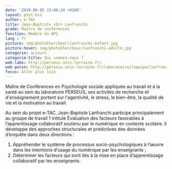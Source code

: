 ```yaml
---
date: '2019-06-05 13:00:24 +0100'
layout: post-bio
author: e-TAC
title: Jean-Baptiste <br> Lanfranchi
grade: Maître de conférences
fonction: Membre du WP1
lang : fr
picture: img\photoChercheur\lanfranchi-enfant.jpg
picture-hover: img/photoChercheur/lanfranchi-adulte.jpg
categorie: acteurs
categorie-title: Qui sommes-nous ?
web-labo: http://perseus.univ-lorraine.fr/
web-perso: http://perseus.univ-lorraine.fr/laboratoire/lequipe/lanfranchi-jean-baptiste
focus: Aller plus loin
---
```


Maître de Conférences en Psychologie sociale appliquée au travail et à la santé au sein du laboratoire PERSEUS, ses activités de recherche et d'enseignement portent sur l'agentivité, le stress, le bien-être, la qualité de vie et la motivation au travail.

Au sein du projet e-TAC, Jean-Baptiste Lanfranchi participe principalement au groupe de travail 1 intitulé Évaluation des facteurs favorables à l’apprentissage collaboratif soutenu par le numérique en contexte scolaire. Il développe des approches structurales et prédictives des données d’enquête dans deux directions :
1)	Appréhender le système de processus socio-psychologiques à l’œuvre dans les intentions d’usage du numérique par les enseignants ;
2)	Déterminer les facteurs qui sont liés à la mise en place d’apprentissage collaboratif par les enseignants. 


